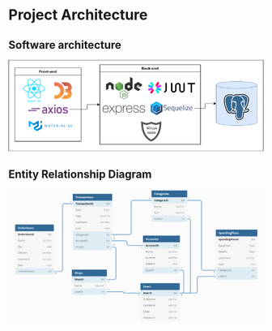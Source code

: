 # Project Architecture

## Software architecture

![Software architecture](./images/architecture.png)

## Entity Relationship Diagram

![ER diagram](./images/ER_diagram.png)
